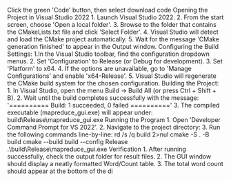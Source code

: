 Click the green 'Code' button, then select download code
  Opening the Project in Visual Studio 2022
    1. Launch Visual Studio 2022.
    2. From the start screen, choose 'Open a local folder'.
    3. Browse to the folder that contains the CMakeLists.txt file and click 'Select Folder'.
    4. Visual Studio will detect and load the CMake project automatically.
    5. Wait for the message 'CMake generation finished' to appear in the Output window.
  Configuring the Build Settings:
    1.In the Visual Studio toolbar, find the configuration dropdown menus.
    2. Set 'Configuration' to Release (or Debug for development).
    3. Set 'Platform' to x64.
    4. If the options are unavailable, go to 'Manage Configurations' and enable 'x64-Release'.
    5. Visual Studio will regenerate the CMake build system for the chosen configuration.
  Building the Project:
    1. In Visual Studio, open the menu Build → Build All (or press Ctrl + Shift + B).
    2. Wait until the build completes successfully with the message:
       '========== Build: 1 succeeded, 0 failed =========='
    3. The compiled executable (mapreduce_gui.exe) will appear under:
       build\Release\mapreduce_gui.exe
 Running the Program
    1. Open 'Developer Command Prompt for VS 2022'.
    2. Navigate to the project directory:
    3. Run the following commands line-by-line:
      rd /s /q build 2>nul
     cmake -S . -B build
     cmake --build build --config Release
   .\build\Release\mapreduce_gui.exe
  Verification
    1. After running successfully, check the output folder for result files.
    2. The GUI window should display a neatly formatted Word/Count table.
    3. The total word count should appear at the bottom of the di

